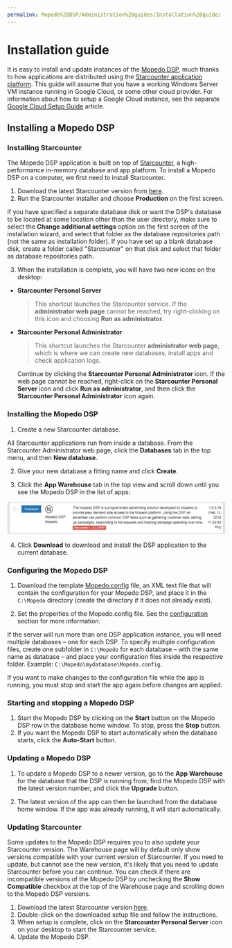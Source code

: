 ```yaml
---
permalink: Mopedo%20DSP/Administration%20guides/Installation%20guide/
---
```


# Installation guide

It is easy to install and update instances of the [Mopedo DSP](../../), much thanks to how applications are distributed using the [Starcounter application platform](http://www.starcounter.com). This guide will assume that you have a working Windows Server VM instance running in Google Cloud, or some other cloud provider. For information about how to setup a Google Cloud instance, see the separate [Google Cloud Setup Guide](../Google%20Cloud%20setup%20guide) article.

## Installing a Mopedo DSP

### Installing Starcounter

The Mopedo DSP application is built on top of [Starcounter](http://www.starcounter.com), a high-performance in-memory database and app platform. To install a Mopedo DSP on a computer, we first need to install Starcounter.

1. Download the latest Starcounter version from [here](http://downloads.starcounter.com/download/Starcounter/Release/latest).
2. Run the Starcounter installer and choose **Production** on the first screen.

  If you have specified a separate database disk or want the DSP's database to be located at some location other than the user directory, make sure to select the **Change additional settings** option on the first screen of the installation wizard, and select that folder as the database repositories path (not the same as installation folder). If you have set up a blank database disk, create a folder called "Starcounter" on that disk and select that folder as database repositories path.

3. When the installation is complete, you will have two new icons on the desktop:

  - **Starcounter Personal Server**

    > This shortcut launches the Starcounter service. If the **administrator web page** cannot be reached, try right-clicking on this icon and choosing **Run as administrator**.

  - **Starcounter Personal Administrator**

    > This shortcut launches the Starcounter **administrator web page**, which is where we can create new databases, install apps and check application logs.

    Continue by clicking the **Starcounter Personal Administrator** icon. If the web page cannot be reached, right-click on the **Starcounter Personal Server** icon and click **Run as administrator**, and then click the **Starcounter Personal Administrator** icon again.

### Installing the Mopedo DSP

1. Create a new Starcounter database.

  All Starcounter applications run from inside a database. From the Starcounter Administrator web page, click the **Databases** tab in the top menu, and then **New database**.

2. Give your new database a fitting name and click **Create**.

3. Click the **App Warehouse** tab in the top view and scroll down until you see the Mopedo DSP in the list of apps:

  ![Mopedo DSP download](Mopedo_dsp_download.png)

4. Click **Download** to download and install the DSP application to the current database.

### Configuring the Mopedo DSP

1. Download the template [Mopedo.config](https://goo.gl/LdRLJ8) file, an XML text file that will contain the configuration for your Mopedo DSP, and place it in the `C:\Mopedo` directory (create the directory if it does not already exist).

2. Set the properties of the Mopedo.config file. See the [configuration](../Configuration%20guide) section for more information.

If the server will run more than one DSP application instance, you will need multiple databases – one for each DSP. To specify multiple configuration files, create one subfolder in `C:\Mopedo` for each database – with the same name as database – and place your configuration files inside the respective folder. Example: `C:\Mopedo\mydatabase\Mopedo.config`.

If you want to make changes to the configuration file while the app is running, you must stop and start the app again before changes are applied.

### Starting and stopping a Mopedo DSP

1. Start the Mopedo DSP by clicking on the **Start** button on the Mopedo DSP row in the database home window. To stop, press the **Stop** button.
2. If you want the Mopedo DSP to start automatically when the database starts, click the **Auto-Start** button.

### Updating a Mopedo DSP

1. To update a Mopedo DSP to a newer version, go to the **App Warehouse** for the database that the DSP is running from, find the Mopedo DSP with the latest version number, and click the **Upgrade** button.

2. The latest version of the app can then be launched from the database home window. If the app was already running, it will start automatically.

### Updating Starcounter

Some updates to the Mopedo DSP requires you to also update your Starcounter version. The Warehouse page will by default only show versions compatible with your current version of Starcounter. If you need to update, but cannot see the new version, it's likely that you need to update Starcounter before you can continue. You can check if there are incompatible versions of the Mopedo DSP by unchecking the **Show Compatible** checkbox at the top of the Warehouse page and scrolling down to the Mopedo DSP versions.

1. Download the latest Starcounter version [here](http://downloads.starcounter.com/download/Starcounter/Release/latest).
2. Double-click on the downloaded setup file and follow the instructions.
3. When setup is complete, click on the **Starcounter Personal Server** icon on your desktop to start the Starcounter service.
4. Update the Mopedo DSP.
